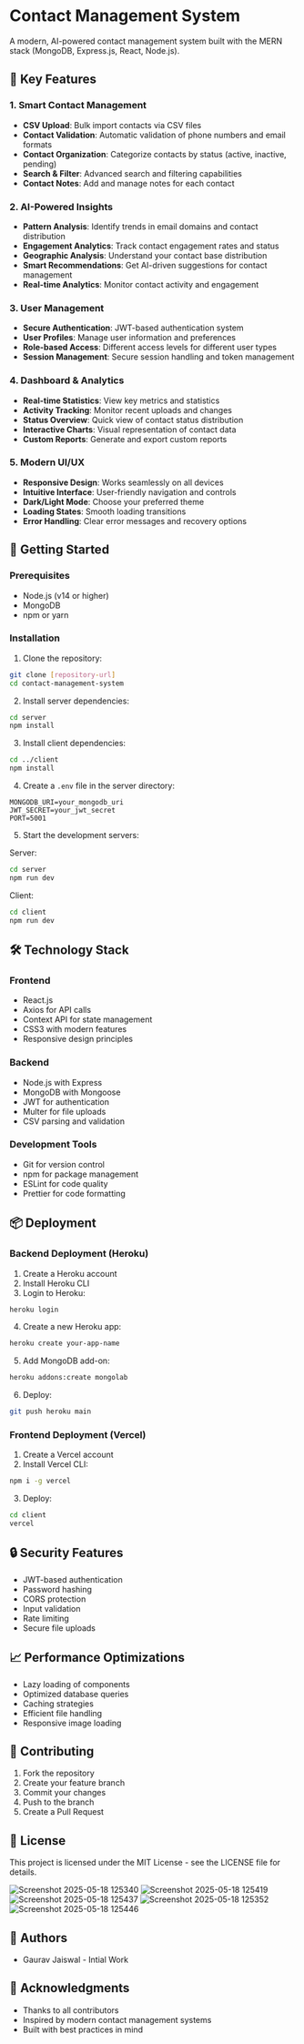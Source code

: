 # Contact Management System

A modern, AI-powered contact management system built with the MERN stack (MongoDB, Express.js, React, Node.js).

## 🌟 Key Features

### 1. Smart Contact Management
- **CSV Upload**: Bulk import contacts via CSV files
- **Contact Validation**: Automatic validation of phone numbers and email formats
- **Contact Organization**: Categorize contacts by status (active, inactive, pending)
- **Search & Filter**: Advanced search and filtering capabilities
- **Contact Notes**: Add and manage notes for each contact

### 2. AI-Powered Insights
- **Pattern Analysis**: Identify trends in email domains and contact distribution
- **Engagement Analytics**: Track contact engagement rates and status
- **Geographic Analysis**: Understand your contact base distribution
- **Smart Recommendations**: Get AI-driven suggestions for contact management
- **Real-time Analytics**: Monitor contact activity and engagement

### 3. User Management
- **Secure Authentication**: JWT-based authentication system
- **User Profiles**: Manage user information and preferences
- **Role-based Access**: Different access levels for different user types
- **Session Management**: Secure session handling and token management

### 4. Dashboard & Analytics
- **Real-time Statistics**: View key metrics and statistics
- **Activity Tracking**: Monitor recent uploads and changes
- **Status Overview**: Quick view of contact status distribution
- **Interactive Charts**: Visual representation of contact data
- **Custom Reports**: Generate and export custom reports

### 5. Modern UI/UX
- **Responsive Design**: Works seamlessly on all devices
- **Intuitive Interface**: User-friendly navigation and controls
- **Dark/Light Mode**: Choose your preferred theme
- **Loading States**: Smooth loading transitions
- **Error Handling**: Clear error messages and recovery options

## 🚀 Getting Started

### Prerequisites
- Node.js (v14 or higher)
- MongoDB
- npm or yarn

### Installation

1. Clone the repository:
```bash
git clone [repository-url]
cd contact-management-system
```

2. Install server dependencies:
```bash
cd server
npm install
```

3. Install client dependencies:
```bash
cd ../client
npm install
```

4. Create a `.env` file in the server directory:
```env
MONGODB_URI=your_mongodb_uri
JWT_SECRET=your_jwt_secret
PORT=5001
```

5. Start the development servers:

Server:
```bash
cd server
npm run dev
```

Client:
```bash
cd client
npm run dev
```

## 🛠️ Technology Stack

### Frontend
- React.js
- Axios for API calls
- Context API for state management
- CSS3 with modern features
- Responsive design principles

### Backend
- Node.js with Express
- MongoDB with Mongoose
- JWT for authentication
- Multer for file uploads
- CSV parsing and validation

### Development Tools
- Git for version control
- npm for package management
- ESLint for code quality
- Prettier for code formatting

## 📦 Deployment

### Backend Deployment (Heroku)
1. Create a Heroku account
2. Install Heroku CLI
3. Login to Heroku:
```bash
heroku login
```
4. Create a new Heroku app:
```bash
heroku create your-app-name
```
5. Add MongoDB add-on:
```bash
heroku addons:create mongolab
```
6. Deploy:
```bash
git push heroku main
```

### Frontend Deployment (Vercel)
1. Create a Vercel account
2. Install Vercel CLI:
```bash
npm i -g vercel
```
3. Deploy:
```bash
cd client
vercel
```

## 🔒 Security Features
- JWT-based authentication
- Password hashing
- CORS protection
- Input validation
- Rate limiting
- Secure file uploads

## 📈 Performance Optimizations
- Lazy loading of components
- Optimized database queries
- Caching strategies
- Efficient file handling
- Responsive image loading

## 🤝 Contributing
1. Fork the repository
2. Create your feature branch
3. Commit your changes
4. Push to the branch
5. Create a Pull Request

## 📝 License
This project is licensed under the MIT License - see the LICENSE file for details.

![Screenshot 2025-05-18 125340](https://github.com/user-attachments/assets/b7146a53-5882-4331-9d85-ac9bc46a2ca0)
![Screenshot 2025-05-18 125419](https://github.com/user-attachments/assets/ce40c127-e52d-4870-af9d-3ccf9ca3def5)
![Screenshot 2025-05-18 125437](https://github.com/user-attachments/assets/d77e6703-cf4c-44c5-981c-742f9e6c8b5d)
![Screenshot 2025-05-18 125352](https://github.com/user-attachments/assets/aac3d604-3199-48c8-9b3b-411b0abbb9ee)
![Screenshot 2025-05-18 125446](https://github.com/user-attachments/assets/d1de4444-d7a5-4910-b480-c140112f62b9)



## 👥 Authors
- Gaurav Jaiswal - Intial Work

## 🙏 Acknowledgments
- Thanks to all contributors
- Inspired by modern contact management systems
- Built with best practices in mind 

